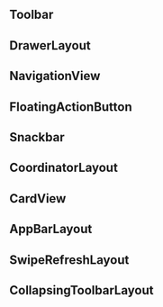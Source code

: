 ## Toolbar

## DrawerLayout

## NavigationView

## FloatingActionButton

## Snackbar

## CoordinatorLayout

## CardView

## AppBarLayout

## SwipeRefreshLayout

## CollapsingToolbarLayout

